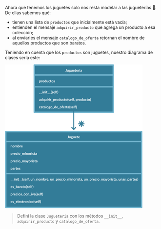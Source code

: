 Ahora que tenemos los juguetes solo nos resta modelar a las jugueterías :bear:. De ellas sabemos qué:

* tienen una lista de `productos` que inicialmente está vacía;
* entienden el mensaje `adquirir_producto` que agrega un producto a esa colección;
* al enviarles el mensaje `catalogo_de_oferta` retornan el nombre de aquellos productos que son baratos.


Teniendo en cuenta que los `productos` son juguetes, nuestro diagrama de clases sería este:

<img src="https://raw.githubusercontent.com/MumukiProject/mumuki-guia-python3-colecciones/master/assets/clases_5_1648656529453.13.svg" alt="clases_5_1648656529453.13.svg" width="450" height="auto">


> Definí la clase `Jugueteria` con los métodos `__init__`, `adquirir_producto` y `catalogo_de_oferta`.
